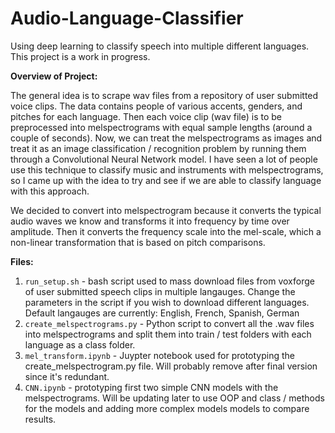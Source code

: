 # Audio-Language-Classifier
Using deep learning to classify speech into multiple different languages. This project is a work in progress.

**Overview of Project:**

The general idea is to scrape wav files from a repository of user submitted voice clips. The data contains people of various accents, genders, and pitches for each language. 
Then each voice clip (wav file) is to be preprocessed into melspectrograms with equal sample lengths (around a couple of seconds). Now, we can treat the melspectrograms as images and treat it as an image classification / recognition problem by running them through a Convolutional Neural Network model. I have seen a lot of people use this technique to classify music and instruments with melspectrograms, so I came up with the idea to try and see if we are able to classify language with this approach. 

We decided to convert into melspectrogram because it converts the typical audio waves we know and transforms it into frequency by time over amplitude. Then it converts the frequency scale into the mel-scale, which a non-linear transformation that is based on pitch comparisons. 


**Files:**

1. `run_setup.sh` - bash script used to mass download files from voxforge of user submitted speech clips in multiple langauges. Change the parameters in the script if you wish to download different languages. Default langauges are currently:  English, French, Spanish, German
2. `create_melspectrograms.py` - Python script to convert all the .wav files into melspectrograms and split them into train / test folders with each language as a class folder.
3. `mel_transform.ipynb` - Juypter notebook used for prototyping the create_melspectrogram.py file. Will probably remove after final version since it's redundant.
4. `CNN.ipynb` - prototyping first two simple CNN models with the melspectrograms. Will be updating later to use OOP and class / methods for the models and adding more complex models models to compare results. 

